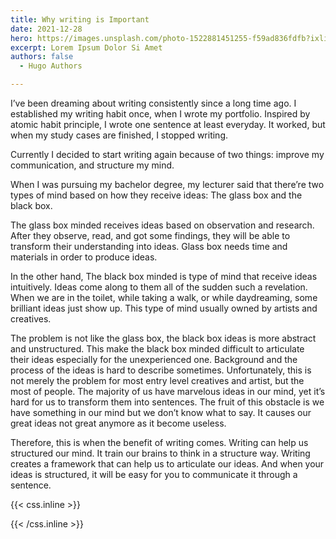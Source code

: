 ```yaml
---
title: Why writing is Important
date: 2021-12-28
hero: https://images.unsplash.com/photo-1522881451255-f59ad836fdfb?ixlib=rb-1.2.1&ixid=MnwxMjA3fDB8MHxwaG90by1wYWdlfHx8fGVufDB8fHx8&auto=format&fit=crop&w=2544&q=80
excerpt: Lorem Ipsum Dolor Si Amet
authors: false
  - Hugo Authors

---
```


I’ve been dreaming about writing consistently since a long time ago. I established my writing habit once, when I wrote my portfolio. Inspired by atomic habit principle, I wrote one sentence at least everyday. It worked, but when my study cases are finished, I stopped writing.

Currently I decided to start writing again because of two things: improve my communication, and structure my mind.

When I was pursuing my bachelor degree, my lecturer said that there’re two types of mind based on how they receive ideas: The glass box and the black box.

The glass box minded receives ideas based on observation and research. After they observe, read, and got some findings, they will be able to transform their understanding into ideas. Glass box needs time and materials in order to produce ideas.

In the other hand, The black box minded is type of mind that receive ideas intuitively. Ideas come along to them all of the sudden such a revelation. When we are in the toilet, while taking a walk, or while daydreaming, some brilliant ideas just show up. This type of mind usually owned by artists and creatives.

The problem is not like the glass box, the black box ideas is more abstract and unstructured. This make the black box minded difficult to articulate their ideas especially for the unexperienced one. Background and the process of the ideas is hard to describe sometimes. Unfortunately, this is not merely the problem for most entry level creatives and artist, but the most of people. The majority of us have marvelous ideas in our mind, yet it’s hard for us to transform them into sentences. The fruit of this obstacle is we have something in our mind but we don’t know what to say. It causes our great ideas not great anymore as it become useless.

Therefore, this is when the benefit of writing comes. Writing can help us structured our mind. It train our brains to think in a structure way. Writing creates a framework that can help us to articulate our ideas. And when your ideas is structured, it will be easy for you to communicate it through a sentence.

{{< css.inline >}}
<style>
.canon { background: white; width: 100%; height: auto;}
</style>
{{< /css.inline >}}

